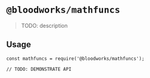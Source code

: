 # `@bloodworks/mathfuncs`

> TODO: description

## Usage

```
const mathfuncs = require('@bloodworks/mathfuncs');

// TODO: DEMONSTRATE API
```
